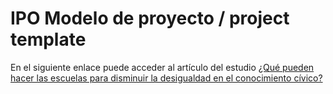 # IPO Modelo de proyecto / project template
En el siguiente enlace puede acceder al artículo del estudio
[¿Qué pueden hacer las escuelas para disminuir la desigualdad en el conocimiento cívico?](https://vjimeneza.github.io/educivic/paper.html)
